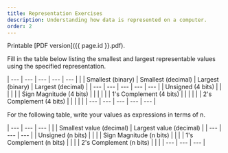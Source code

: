 ```yaml
---
title: Representation Exercises
description: Understanding how data is represented on a computer.
order: 2
---
```


Printable [PDF version]({{ page.id }}.pdf).

Fill in the table below listing the smallest and largest representable values using the specified representation.

| ---                       | ---               | ---                   | ---               | ---               |
|                           | Smallest (binary) | Smallest (decimal)    | Largest (binary)  | Largest (decimal) |
| ---                       | ---               | ---                   | ---               | ---               |
| Unsigned (4 bits)         |                   |                       |                   |                   |
| Sign Magnitude (4 bits)   |                   |                       |                   |                   |
| 1's Complement (4 bits)   |                   |                       |                   |                   |
| 2's Complement (4 bits)   |                   |                       |                   |                   |
| ---                       | ---               | ---                   | ---               | ---               |

For the following table, write your values as expressions in terms of n.

| ---                       | ---                       | ---                       |
|                           | Smallest value (decimal)  | Largest value (decimal)   |
| ---                       | ---                       | ---                       |
| Unsigned (n bits)         |                           |                           |
| Sign Magnitude (n bits)   |                           |                           |
| 1's Complement (n bits)   |                           |                           |
| 2's Complement (n bits)   |                           |                           |
| ---                       | ---                       | ---                       |
